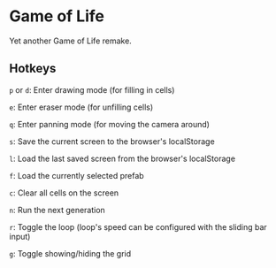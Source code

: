 # Game of Life

Yet another Game of Life remake.

## Hotkeys
`p` or `d`: Enter drawing mode (for filling in cells)

`e`: Enter eraser mode (for unfilling cells)

`q`: Enter panning mode (for moving the camera around)

`s`: Save the current screen to the browser's localStorage

`l`: Load the last saved screen from the browser's localStorage

`f`: Load the currently selected prefab

`c`: Clear all cells on the screen

`n`: Run the next generation

`r`: Toggle the loop (loop's speed can be configured with the sliding bar input)

`g`: Toggle showing/hiding the grid



